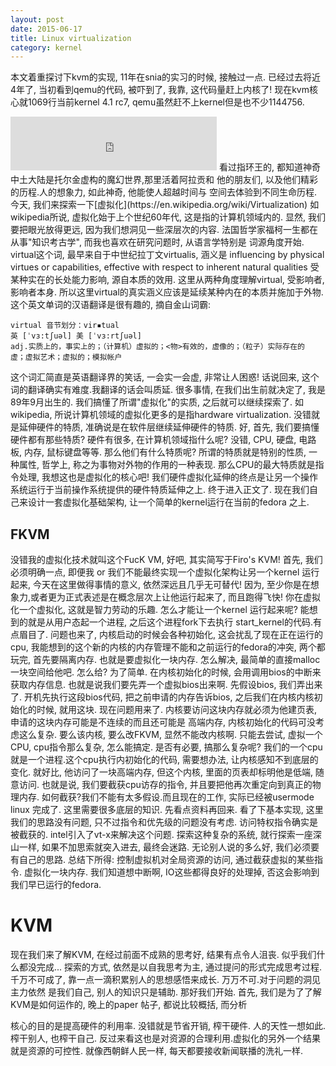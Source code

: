 ```yaml
---
layout: post
date: 2015-06-17
title: Linux virtualization
category: kernel
---
```


本文着重探讨下kvm的实现, 11年在snia的实习的时候, 接触过一点.
已经过去将近4年了,  当初看到qemu的代码, 被吓到了, 我靠, 这代码量赶上内核了!
现在kvm核心就1069行当前kernel 4.1 rc7, qemu虽然赶不上kernel但是也不少1144756.
<iframe frameborder="no" border="0" marginwidth="0" marginheight="0" width=330 height=86 src="http://music.163.com/outchain/player?type=2&id=1872802&auto=1&height=66"></iframe>
看过指环王的, 都知道神奇中土大陆是托尔金虚构的魔幻世界,那里活着阿拉贡和
他的朋友们, 以及他们精彩的历程.人的想象力, 如此神奇, 他能使人超越时间与
空间去体验到不同生命历程.
今天, 我们来探索一下[虚拟化](https://en.wikipedia.org/wiki/Virtualization)
如wikipedia所说, 虚拟化始于上个世纪60年代, 这是指的计算机领域内的.
显然, 我们要把眼光放得更远, 因为我们想洞见一些深层次的内容.
法国哲学家福柯一生都在从事"知识考古学", 而我也喜欢在研究问题时, 从语言学特别是
词源角度开始. virtual这个词, 最早来自于中世纪拉丁文virtualis, 涵义是
influencing by physical virtues or capabilities, 
effective with respect to inherent natural qualities
受某种实在的长处能力影响, 源自本质的效用.
这里从两种角度理解virtual, 受影响者, 影响者本身.
所以这里virtual的真实涵义应该是延续某种内在的本质并施加于外物.
这个英文单词的汉语翻译是很有趣的, 摘自金山词霸:

	virtual 音节划分：vir▪tual
	英 [ˈvɜ:tʃuəl] 美 [ˈvɜ:rtʃuəl]
	adj.实质上的，事实上的；（计算机）虚拟的；<物>有效的，虚像的；（粒子）实际存在的
	虚；虚拟艺术；虚拟的；模拟帐户
这个词汇简直是英语翻译界的笑话, 一会实一会虚, 非常让人困惑!
话说回来, 这个词的翻译确实有难度.我翻译的话会叫质延.
很多事情, 在我们出生前就决定了, 我是89年9月出生的.
我们搞懂了所谓"虚拟化"的实质, 之后就可以继续探索了.
如wikipedia, 所说计算机领域的虚拟化更多的是指hardware virtualization.
没错就是延伸硬件的特质, 准确说是在软件层继续延伸硬件的特质.
好, 首先, 我们要搞懂硬件都有那些特质? 硬件有很多, 在计算机领域指什么呢?
没错, CPU, 硬盘, 电路板, 内存, 鼠标键盘等等. 那么他们有什么特质呢?
所谓的特质就是特别的性质, 一种属性, 哲学上, 称之为事物对外物的作用的一种表现.
那么CPU的最大特质就是指令处理, 我想这也是虚拟化的核心吧!
我们硬件虚拟化延伸的终点是让另一个操作系统运行于当前操作系统提供的硬件特质延伸之上. 
终于进入正文了. 现在我们自己来设计一套虚拟化基础架构, 让一个简单的kernel运行在当前的fedora
之上.

## FKVM
没错我的虚拟化技术就叫这个FucK VM, 好吧, 其实简写于Firo's KVM!
首先, 我们必须明确一点, 即便我 or 我们不能最终实现一个虚拟化架构让另一个kernel
运行起来, 今天在这里做得事情的意义, 依然深远且几乎无可替代!
因为, 至少你是在想象力,或者更为正式表述是在概念层次上让他运行起来了, 而且跑得飞快!
你在虚拟化一个虚拟化, 这就是智力劳动的乐趣.
怎么才能让一个kernel 运行起来呢? 能想到的就是从用户态起一个进程, 之后这个进程fork下去执行
start_kernel的代码.有点眉目了. 问题也来了, 内核启动的时候会各种初始化, 这会扰乱了现在正在运行的
cpu, 我能想到的这个新的内核的内存管理不能和之前运行的fedora的冲突, 两个都玩完, 首先要隔离内存.
也就是要虚拟化一块内存. 怎么解决, 最简单的直接malloc一块空间给他吧. 怎么给? 为了简单.
在内核初始化的时候, 会用调用bios的中断来获取内存信息.
也就是说我们要先弄一个虚拟bios出来啊. 先假设bios, 我们弄出来了.
开机先执行这段bios代码, 把之前申请的内存告诉bios, 之后我们在内核内核初始化的时候, 就用这块.
现在问题用来了. 内核要访问这块内存就必须为他建页表, 申请的这块内存可能是不连续的而且还可能是
高端内存, 内核初始化的代码可没考虑这么复杂. 要么该内核, 要么改FKVM, 显然不能改内核啊.
只能去尝试, 虚拟一个CPU, cpu指令那么复杂, 怎么能搞定. 是否有必要, 搞那么复杂呢?
我们的一个cpu就是一个进程.这个cpu执行内初始化的代码, 需要想办法, 让内核感知不到底层的变化.
就好比, 他访问了一块高端内存, 但这个内核, 里面的页表却标明他是低端, 随意访问.
也就是说, 我们要截获cpu访存的指令, 并且要把他再次重定向到真正的物理内存.
如何截获?我们不能有太多假设.而且现在的工作, 实际已经被usermode linux 完成了.
这里需要很多底层的知识. 先看点资料再回来.
看了下基本实现, 这里我们的思路没有问题, 只不过指令和优先级的问题没有考虑.
访问特权指令确实是被截获的. intel引入了vt-x来解决这个问题.
探索这种复杂的系统, 就行探索一座深山一样, 如果不加思索就突入进去, 最终会迷路.
无论别人说的多么好, 我们必须要有自己的思路.
总结下所得:
控制虚拟机对全局资源的访问, 通过截获虚拟的某些指令.
虚拟化一块内存.
我们知道想中断啊, IO这些都得良好的处理掉, 否这会影响到我们早已运行的fedora.

# KVM
现在我们来了解KVM, 在经过前面不成熟的思考好, 结果有点令人沮丧. 似乎我们什么都没完成...
探索的方式, 依然是以自我思考为主, 通过提问的形式完成思考过程.
千万不可成了, 靠一点一滴积累别人的思想感悟来成长. 万万不可.对于问题的洞见主力依然
是我们自己, 别人的知识只是辅助. 那好我们开始.
首先, 我们是为了了解KVM是如何运作的, 晚上的paper 帖子, 都说比较概括, 而分析


















核心的目的是提高硬件的利用率.
没错就是节省开销, 榨干硬件. 人的天性一想如此. 榨干别人, 也榨干自己.
反过来看这也是对资源的合理利用.虚拟化的另外一个结果就是资源的可控性.
就像西朝鲜人民一样, 每天都要接收新闻联播的洗礼一样.



